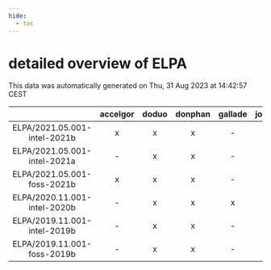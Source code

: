 ```yaml
---
hide:
  - toc
---
```


detailed overview of ELPA
=========================


This data was automatically generated on Thu, 31 Aug 2023 at 14:42:57 CEST  

| |accelgor|doduo|donphan|gallade|joltik|skitty|swalot|victini|
| :---: | :---: | :---: | :---: | :---: | :---: | :---: | :---: | :---: |
|ELPA/2021.05.001-intel-2021b|x|x|x|-|x|x|x|x|
|ELPA/2021.05.001-intel-2021a|-|x|x|-|x|x|x|x|
|ELPA/2021.05.001-foss-2021b|x|x|x|-|x|x|x|x|
|ELPA/2020.11.001-intel-2020b|-|x|x|x|x|x|x|x|
|ELPA/2019.11.001-intel-2019b|-|x|x|-|x|x|-|x|
|ELPA/2019.11.001-foss-2019b|-|x|x|-|x|x|-|x|
